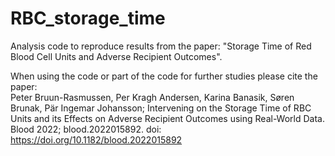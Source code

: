 # RBC_storage_time
Analysis code to reproduce results from the paper: "Storage Time of Red Blood Cell Units and Adverse Recipient Outcomes". 

When using the code or part of the code for further studies please cite the paper:  
Peter Bruun-Rasmussen, Per Kragh Andersen, Karina Banasik, Søren Brunak, Pär Ingemar Johansson; Intervening on the Storage Time of RBC Units and its Effects on Adverse Recipient Outcomes using Real-World Data. Blood 2022; blood.2022015892. doi: https://doi.org/10.1182/blood.2022015892



